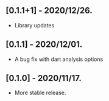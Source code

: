 ## [0.1.1+1] - 2020/12/26.

* Library updates

## [0.1.1] - 2020/12/01.

* A bug fix with dart analysis options

## [0.1.0] - 2020/11/17.

* More stable release.
